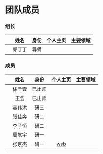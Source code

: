 ---
---


# 团队成员

### 组长
||姓名|身份|个人主页|主要领域|
|:---:|:---:|:---:|:---:|:---:|
| |郭丁丁|导师| | |

### 成员

||姓名|身份|个人主页|主要领域|
|:---:|:---:|:---:|:---:|:---:|
|   |徐千壹|已出师|  | |
|   |王浩|已出师|  | |
|   |容伟洪|研三|  | |
|   |张佳奔|研二|  | |
|   |李子恒|研二|  | |
|   |周航宇|研一|  | |
|   |张京杰|研一|[web](https://tgoe-1.github.io/-/)| |
